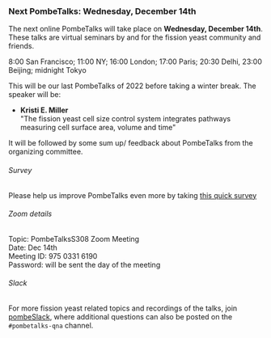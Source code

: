 ### Next PombeTalks: Wednesday, December 14th
<!-- newsfeed_thumbnail: PombeTalks32px.png -->

The next online PombeTalks will take place on **Wednesday, December 14th**.
These talks are virtual seminars by and for the fission yeast
community and friends.

8:00 San Francisco; 11:00 NY; 16:00 London; 17:00 Paris; 20:30 Delhi, 23:00 Beijing; midnight Tokyo

This will be our last PombeTalks of 2022 before taking a winter break.
The speaker will be:

 - **Kristi E. Miller**  \
   "The fission yeast cell size control system integrates pathways measuring cell surface area, volume and time"

It will be followed by some sum up/ feedback about PombeTalks from the organizing committee.

###### Survey

Please help us improve PombeTalks even more by taking [this quick survey](https://forms.gle/cKuqdkuBRVBA7KPi6)

###### Zoom details

Topic: PombeTalksS308 Zoom Meeting \
Date: Dec 14th \
Meeting ID: 975 0331 6190 \
Password: will be sent the day of the meeting

###### Slack

For more fission yeast related topics and recordings of the talks,
join [pombeSlack](http://spombe.slack.com), where additional questions
can also be posted on the `#pombetalks-qna` channel.


